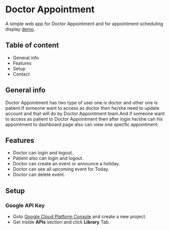 # Doctor Appointment

A simple web app for Doctor Appointment and for appointment scheduling display [demo](https://doctorappointmentreact.herokuapp.com/).

## Table of content
 * General info
 * Features
 * Setup
 * Contact

## General info
Doctor Appointment has two type of user one is doctor and other one is patient.If someone want to access as doctor then he/she need to update account and that will do by Doctor Appointment team.And if someone want to access as patient to Doctor Appointment then after login he/she can his appointment to dashboard page also can view one specfic appointment.

## Features
 * Doctor can login and logout.
 * Patient also can login and logout.
 * Doctor can create an event or announce a holiday.
 * Doctor can see all upcoming event for Today.
 * Doctor can delete event.

## Setup
 ### Google API Key
  * Goto [Google Cloud Platform Console](https://console.cloud.google.com/cloud-resource-manager) and create a new project.
  * Get inside **APIs** section and click **Library** Tab.
 

